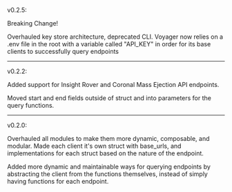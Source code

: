 v0.2.5:

Breaking Change!

Overhauled key store architecture, deprecated CLI.
Voyager now relies on a .env file in the root with a variable called "API_KEY" in order for its base clients to successfully query endpoints

------------------------------------------------------------------------------------------------

v0.2.2:

Added support for Insight Rover and Coronal Mass Ejection API endpoints.

Moved start and end fields outside of struct and into parameters for the query functions.

------------------------------------------------------------------------------------------------
v0.2.0:

Overhauled all modules to make them more dynamic, composable, and modular. Made each client it's own struct with base_urls, and implementations for each struct based on the nature of the endpoint.

Added more dynamic and maintainable ways for querying endpoints by abstracting the client from the functions themselves, instead of simply having functions for each endpoint.

